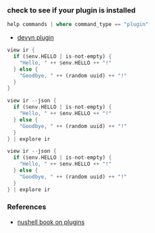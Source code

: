 
### check to see if your plugin is installed

```rust
help commands | where command_type == "plugin"
```

- [devyn plugin](https://github.com/devyn/nu_plugin_explore_ir)

```rust
view ir {
  if ($env.HELLO | is-not-empty) {
    "Hello, " ++ $env.HELLO ++ "!"
  } else {
    "Goodbye, " ++ (random uuid) ++ "!"
  }
}
```

```rust
view ir --json {
  if ($env.HELLO | is-not-empty) {
    "Hello, " ++ $env.HELLO ++ "!"
  } else {
    "Goodbye, " ++ (random uuid) ++ "!"
  }
} | explore ir
```

```rust
view ir --json {
  if ($env.HELLO | is-not-empty) {
    "Hello, " ++ $env.HELLO ++ "!"
  } else {
    "Goodbye, " ++ (random uuid) ++ "!"
  }
} | explore ir
```

### References

- [nushell book on plugins](https://www.nushell.sh/book/plugins.html)
